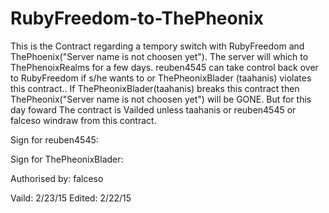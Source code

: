# RubyFreedom-to-ThePheonix
This is the Contract regarding a tempory switch with RubyFreedom and ThePhoenix("Server  name is not choosen yet").
The server will which to ThePhenoixRealms for a few days.
reuben4545 can take control back over to RubyFreedom if s/he wants to or ThePheonixBlader (taahanis) violates this contract..
If ThePheonixBlader(taahanis) breaks this contract then ThePheonix("Server name is not choosen yet") will be GONE. But for this day foward The contract is Vailded unless taahanis or reuben4545 or falceso windraw from this contract.

Sign for reuben4545:




Sign for ThePheonixBlader:



Authorised by:
falceso


Vaild: 2/23/15
Edited: 2/22/15

